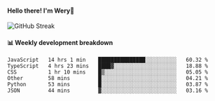 #### Hello there! I'm Wery👋


![GitHub Streak](https://github-readme-streak-stats.herokuapp.com/?user=weryzebra-yue&theme=swift&hide_border=false&include_all_commits=true)



#### 📊 Weekly development breakdown
<!--START_SECTION:waka-->

```text
JavaScript   14 hrs 1 min    ███████████████░░░░░░░░░░   60.32 %
TypeScript   4 hrs 23 mins   ████▓░░░░░░░░░░░░░░░░░░░░   18.88 %
CSS          1 hr 10 mins    █▒░░░░░░░░░░░░░░░░░░░░░░░   05.05 %
Other        58 mins         █░░░░░░░░░░░░░░░░░░░░░░░░   04.21 %
Python       53 mins         █░░░░░░░░░░░░░░░░░░░░░░░░   03.87 %
JSON         44 mins         ▓░░░░░░░░░░░░░░░░░░░░░░░░   03.16 %
```

<!--END_SECTION:waka-->
